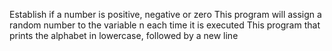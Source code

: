 Establish if a number is positive, negative or zero
This program will assign a random number to the variable n each time it is executed
This program that prints the alphabet in lowercase, followed by a new line
